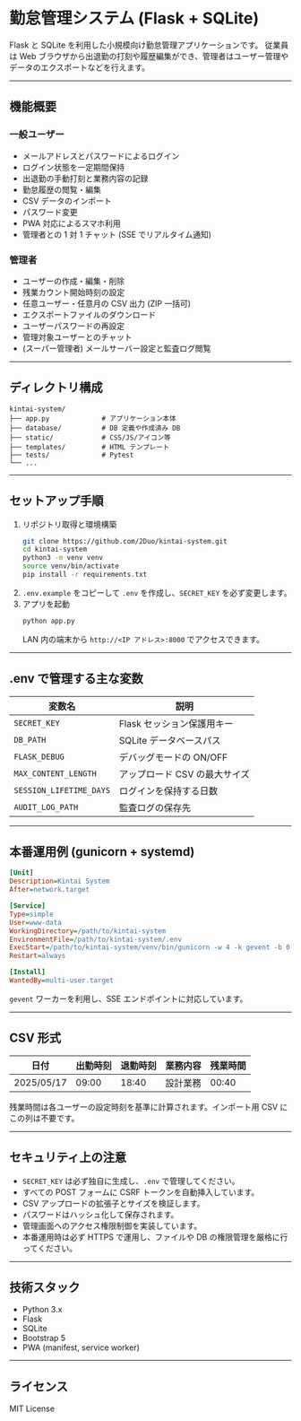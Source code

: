 # 勤怠管理システム (Flask + SQLite)

Flask と SQLite を利用した小規模向け勤怠管理アプリケーションです。
従業員は Web ブラウザから出退勤の打刻や履歴編集ができ、管理者はユーザー管理や
データのエクスポートなどを行えます。

---

## 機能概要

### 一般ユーザー
- メールアドレスとパスワードによるログイン
- ログイン状態を一定期間保持
- 出退勤の手動打刻と業務内容の記録
- 勤怠履歴の閲覧・編集
- CSV データのインポート
- パスワード変更
- PWA 対応によるスマホ利用
- 管理者との 1 対 1 チャット (SSE でリアルタイム通知)

### 管理者
- ユーザーの作成・編集・削除
- 残業カウント開始時刻の設定
- 任意ユーザー・任意月の CSV 出力 (ZIP 一括可)
- エクスポートファイルのダウンロード
- ユーザーパスワードの再設定
- 管理対象ユーザーとのチャット
- (スーパー管理者) メールサーバー設定と監査ログ閲覧

---

## ディレクトリ構成
```
kintai-system/
├── app.py             # アプリケーション本体
├── database/          # DB 定義や作成済み DB
├── static/            # CSS/JS/アイコン等
├── templates/         # HTML テンプレート
├── tests/             # Pytest
└── ...
```

---

## セットアップ手順
1. リポジトリ取得と環境構築
   ```bash
   git clone https://github.com/2Duo/kintai-system.git
   cd kintai-system
   python3 -m venv venv
   source venv/bin/activate
   pip install -r requirements.txt
   ```
2. `.env.example` をコピーして `.env` を作成し、`SECRET_KEY` を必ず変更します。
3. アプリを起動
   ```bash
   python app.py
   ```
   LAN 内の端末から `http://<IP アドレス>:8000` でアクセスできます。

---

## .env で管理する主な変数
| 変数名 | 説明 |
| --- | --- |
| `SECRET_KEY` | Flask セッション保護用キー |
| `DB_PATH` | SQLite データベースパス |
| `FLASK_DEBUG` | デバッグモードの ON/OFF |
| `MAX_CONTENT_LENGTH` | アップロード CSV の最大サイズ |
| `SESSION_LIFETIME_DAYS` | ログインを保持する日数 |
| `AUDIT_LOG_PATH` | 監査ログの保存先 |

---

## 本番運用例 (gunicorn + systemd)
```ini
[Unit]
Description=Kintai System
After=network.target

[Service]
Type=simple
User=www-data
WorkingDirectory=/path/to/kintai-system
EnvironmentFile=/path/to/kintai-system/.env
ExecStart=/path/to/kintai-system/venv/bin/gunicorn -w 4 -k gevent -b 0.0.0.0:8000 app:app
Restart=always

[Install]
WantedBy=multi-user.target
```
`gevent` ワーカーを利用し、SSE エンドポイントに対応しています。

---

## CSV 形式
| 日付 | 出勤時刻 | 退勤時刻 | 業務内容 | 残業時間 |
| --- | --- | --- | --- | --- |
| 2025/05/17 | 09:00 | 18:40 | 設計業務 | 00:40 |
残業時間は各ユーザーの設定時刻を基準に計算されます。インポート用 CSV にこの列は不要です。

---

## セキュリティ上の注意
- `SECRET_KEY` は必ず独自に生成し、`.env` で管理してください。
- すべての POST フォームに CSRF トークンを自動挿入しています。
- CSV アップロードの拡張子とサイズを検証します。
- パスワードはハッシュ化して保存されます。
- 管理画面へのアクセス権限制御を実装しています。
- 本番運用時は必ず HTTPS で運用し、ファイルや DB の権限管理を厳格に行ってください。

---

## 技術スタック
- Python 3.x
- Flask
- SQLite
- Bootstrap 5
- PWA (manifest, service worker)

---

## ライセンス
MIT License
